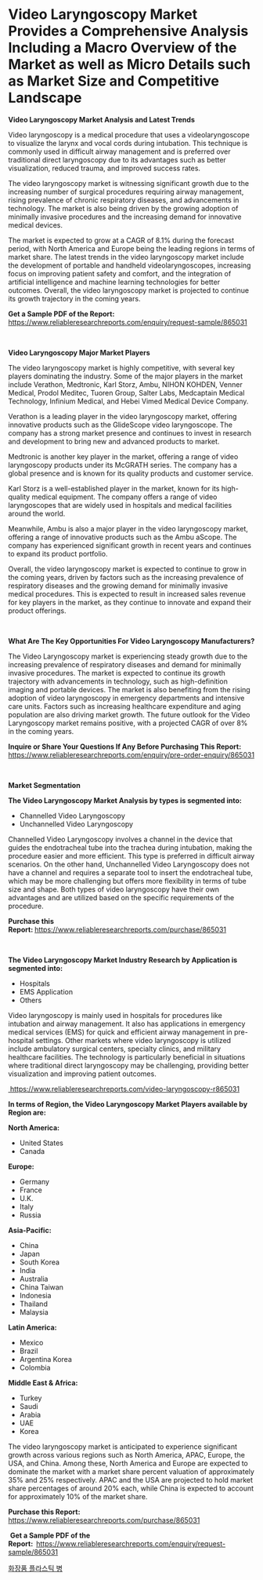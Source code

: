 <p><h1>Video Laryngoscopy Market Provides a Comprehensive Analysis Including a Macro Overview of the Market as well as Micro Details such as Market Size and Competitive Landscape</h1></p><p><strong>Video Laryngoscopy Market Analysis and Latest Trends</strong></p>
<p><p>Video laryngoscopy is a medical procedure that uses a videolaryngoscope to visualize the larynx and vocal cords during intubation. This technique is commonly used in difficult airway management and is preferred over traditional direct laryngoscopy due to its advantages such as better visualization, reduced trauma, and improved success rates.</p><p>The video laryngoscopy market is witnessing significant growth due to the increasing number of surgical procedures requiring airway management, rising prevalence of chronic respiratory diseases, and advancements in technology. The market is also being driven by the growing adoption of minimally invasive procedures and the increasing demand for innovative medical devices.</p><p>The market is expected to grow at a CAGR of 8.1% during the forecast period, with North America and Europe being the leading regions in terms of market share. The latest trends in the video laryngoscopy market include the development of portable and handheld videolaryngoscopes, increasing focus on improving patient safety and comfort, and the integration of artificial intelligence and machine learning technologies for better outcomes. Overall, the video laryngoscopy market is projected to continue its growth trajectory in the coming years.</p></p>
<p><strong>Get a Sample PDF of the Report:&nbsp;</strong> <a href="https://www.reliableresearchreports.com/enquiry/request-sample/865031">https://www.reliableresearchreports.com/enquiry/request-sample/865031</a></p>
<p>&nbsp;</p>
<p><strong>Video Laryngoscopy Major Market Players</strong></p>
<p><p>The video laryngoscopy market is highly competitive, with several key players dominating the industry. Some of the major players in the market include Verathon, Medtronic, Karl Storz, Ambu, NIHON KOHDEN, Venner Medical, Prodol Meditec, Tuoren Group, Salter Labs, Medcaptain Medical Technology, Infinium Medical, and Hebei Vimed Medical Device Company.</p><p>Verathon is a leading player in the video laryngoscopy market, offering innovative products such as the GlideScope video laryngoscope. The company has a strong market presence and continues to invest in research and development to bring new and advanced products to market. </p><p>Medtronic is another key player in the market, offering a range of video laryngoscopy products under its McGRATH series. The company has a global presence and is known for its quality products and customer service.</p><p>Karl Storz is a well-established player in the market, known for its high-quality medical equipment. The company offers a range of video laryngoscopes that are widely used in hospitals and medical facilities around the world.</p><p>Meanwhile, Ambu is also a major player in the video laryngoscopy market, offering a range of innovative products such as the Ambu aScope. The company has experienced significant growth in recent years and continues to expand its product portfolio.</p><p>Overall, the video laryngoscopy market is expected to continue to grow in the coming years, driven by factors such as the increasing prevalence of respiratory diseases and the growing demand for minimally invasive medical procedures. This is expected to result in increased sales revenue for key players in the market, as they continue to innovate and expand their product offerings.</p></p>
<p>&nbsp;</p>
<p><strong>What Are The Key Opportunities For Video Laryngoscopy Manufacturers?</strong></p>
<p><p>The Video Laryngoscopy market is experiencing steady growth due to the increasing prevalence of respiratory diseases and demand for minimally invasive procedures. The market is expected to continue its growth trajectory with advancements in technology, such as high-definition imaging and portable devices. The market is also benefiting from the rising adoption of video laryngoscopy in emergency departments and intensive care units. Factors such as increasing healthcare expenditure and aging population are also driving market growth. The future outlook for the Video Laryngoscopy market remains positive, with a projected CAGR of over 8% in the coming years.</p></p>
<p><strong>Inquire or Share Your Questions If Any Before Purchasing This Report:</strong> <a href="https://www.reliableresearchreports.com/enquiry/pre-order-enquiry/865031">https://www.reliableresearchreports.com/enquiry/pre-order-enquiry/865031</a></p>
<p>&nbsp;</p>
<p><strong>Market Segmentation</strong></p>
<p><strong>The Video Laryngoscopy Market Analysis by types is segmented into:</strong></p>
<p><ul><li>Channelled Video Laryngoscopy</li><li>Unchannelled Video Laryngoscopy</li></ul></p>
<p><p>Channelled Video Laryngoscopy involves a channel in the device that guides the endotracheal tube into the trachea during intubation, making the procedure easier and more efficient. This type is preferred in difficult airway scenarios. On the other hand, Unchannelled Video Laryngoscopy does not have a channel and requires a separate tool to insert the endotracheal tube, which may be more challenging but offers more flexibility in terms of tube size and shape. Both types of video laryngoscopy have their own advantages and are utilized based on the specific requirements of the procedure.</p></p>
<p><strong>Purchase this Report:&nbsp;</strong><a href="https://www.reliableresearchreports.com/purchase/865031">https://www.reliableresearchreports.com/purchase/865031</a></p>
<p>&nbsp;</p>
<p><strong>The Video Laryngoscopy Market Industry Research by Application is segmented into:</strong></p>
<p><ul><li>Hospitals</li><li>EMS Application</li><li>Others</li></ul></p>
<p><p>Video laryngoscopy is mainly used in hospitals for procedures like intubation and airway management. It also has applications in emergency medical services (EMS) for quick and efficient airway management in pre-hospital settings. Other markets where video laryngoscopy is utilized include ambulatory surgical centers, specialty clinics, and military healthcare facilities. The technology is particularly beneficial in situations where traditional direct laryngoscopy may be challenging, providing better visualization and improving patient outcomes.</p></p>
<p><a href="https://www.reliableresearchreports.com/video-laryngoscopy-r865031">&nbsp;https://www.reliableresearchreports.com/video-laryngoscopy-r865031</a></p>
<p><strong>In terms of Region, the Video Laryngoscopy Market Players available by Region are:</strong></p>
<p>
    <p> <strong> North America: </strong>
        <ul>
            <li>United States</li>
            <li>Canada</li>
        </ul>
        </p> 
    <p> <strong> Europe: </strong>
        <ul>
            <li>Germany</li>
            <li>France</li>
            <li>U.K.</li>
            <li>Italy</li>
            <li>Russia</li>
        </ul>
        </p> 
    <p> <strong> Asia-Pacific: </strong>
        <ul>
            <li>China</li>
            <li>Japan</li>
            <li>South Korea</li>
            <li>India</li>
            <li>Australia</li>
            <li>China Taiwan</li>
            <li>Indonesia</li>
            <li>Thailand</li>
            <li>Malaysia</li>
        </ul>
        </p> 
    <p> <strong> Latin America: </strong>
        <ul>
            <li>Mexico</li>
            <li>Brazil</li>
            <li>Argentina Korea</li>
            <li>Colombia</li>
        </ul>
        </p> 
    <p> <strong> Middle East & Africa: </strong>
        <ul>
            <li>Turkey</li>
            <li>Saudi</li>
            <li>Arabia</li>
            <li>UAE</li>
            <li>Korea</li>
        </ul>
    </p>
    </p>
<p><p>The video laryngoscopy market is anticipated to experience significant growth across various regions such as North America, APAC, Europe, the USA, and China. Among these, North America and Europe are expected to dominate the market with a market share percent valuation of approximately 35% and 25% respectively. APAC and the USA are projected to hold market share percentages of around 20% each, while China is expected to account for approximately 10% of the market share.</p></p>
<p><strong>Purchase this Report: </strong><a href="https://www.reliableresearchreports.com/purchase/865031">https://www.reliableresearchreports.com/purchase/865031</a></p>
<p>&nbsp;<strong>Get a Sample PDF of the Report:&nbsp;&nbsp;</strong><a href="https://www.reliableresearchreports.com/enquiry/request-sample/865031">https://www.reliableresearchreports.com/enquiry/request-sample/865031</a></p>
<p><strong></strong></p>
<p><p><a href="https://github.com/mpodehpw07370073/Market-Research-Report-List-2/blob/main/210436845658.md">화장품 플라스틱 병</a></p></p>